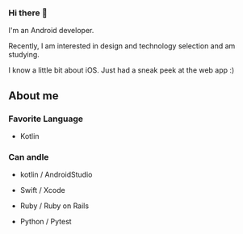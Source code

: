 ### Hi there 👋

I'm an Android developer.

Recently, I am interested in design and technology selection and am studying.

I know a little bit about iOS.
Just had a sneak peek at the web app :)

## About me
### Favorite Language

- Kotlin

### Can andle

- kotlin / AndroidStudio

- Swift / Xcode

- Ruby / Ruby on Rails

- Python / Pytest

<!--
**kudpig/kudpig** is a ✨ _special_ ✨ repository because its `README.md` (this file) appears on your GitHub profile.

Here are some ideas to get you started:

- 🔭 I’m currently working on ...
- 🌱 I’m currently learning ...
- 👯 I’m looking to collaborate on ...
- 🤔 I’m looking for help with ...
- 💬 Ask me about ...
- 📫 How to reach me: ...
- 😄 Pronouns: ...
- ⚡ Fun fact: ...
-->
